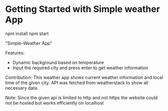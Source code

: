 # Getting Started with Simple weather App
npm  install
npm start

"Simple-Weather App" 

Features:
* Dynamic background based on temperature
* Input the required city and press enter to get weather information 

Contribution: This weather app shows current weather information and local time of the given city. 
API was fetched from weatherstack to show all necessary data.

Note: Since the given api is limited to http and not https the website could not be hosted but works efficiently on localhost
